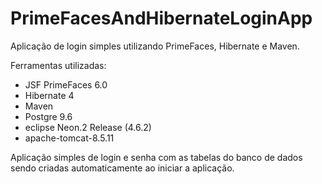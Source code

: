# PrimeFacesAndHibernateLoginApp
Aplicação de login simples utilizando PrimeFaces, Hibernate e Maven.

Ferramentas utilizadas:
- JSF PrimeFaces 6.0
- Hibernate 4
- Maven
- Postgre 9.6
- eclipse Neon.2 Release (4.6.2)
- apache-tomcat-8.5.11

Aplicação simples de login e senha com as tabelas do banco de dados sendo criadas automaticamente ao iniciar a aplicação.
